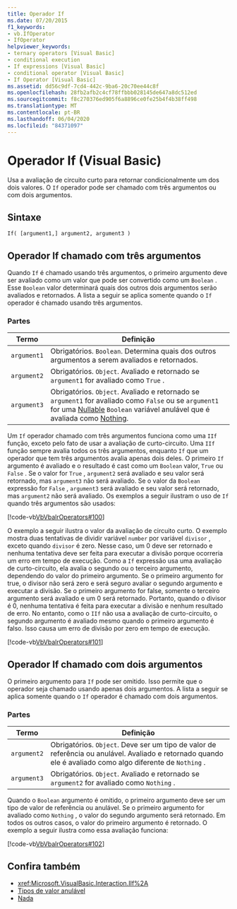 ```yaml
---
title: Operador If
ms.date: 07/20/2015
f1_keywords:
- vb.IfOperator
- IfOperator
helpviewer_keywords:
- ternary operators [Visual Basic]
- conditional execution
- If expressions [Visual Basic]
- conditional operator [Visual Basic]
- If Operator [Visual Basic]
ms.assetid: dd56c9df-7cd4-442c-9ba6-20c70ee44c8f
ms.openlocfilehash: 28fb2afb2c4cf78ffbbb028145de647a8dc512ed
ms.sourcegitcommit: f8c270376ed905f6a8896ce0fe25b4f4b38ff498
ms.translationtype: MT
ms.contentlocale: pt-BR
ms.lasthandoff: 06/04/2020
ms.locfileid: "84371097"
---
```

# <a name="if-operator-visual-basic"></a>Operador If (Visual Basic)

Usa a avaliação de circuito curto para retornar condicionalmente um dos dois valores. O `If` operador pode ser chamado com três argumentos ou com dois argumentos.

## <a name="syntax"></a>Sintaxe

```vb
If( [argument1,] argument2, argument3 )
```

## <a name="if-operator-called-with-three-arguments"></a>Operador If chamado com três argumentos

Quando `If` é chamado usando três argumentos, o primeiro argumento deve ser avaliado como um valor que pode ser convertido como um `Boolean` . Esse `Boolean` valor determinará quais dos outros dois argumentos serão avaliados e retornados. A lista a seguir se aplica somente quando o `If` operador é chamado usando três argumentos.

### <a name="parts"></a>Partes

|Termo|Definição|
|---|---|
|`argument1`|Obrigatórios. `Boolean`. Determina quais dos outros argumentos a serem avaliados e retornados.|
|`argument2`|Obrigatórios. `Object`. Avaliado e retornado se `argument1` for avaliado como `True` .|
|`argument3`|Obrigatórios. `Object`. Avaliado e retornado se `argument1` for avaliado como `False` ou se `argument1` for uma [Nullable](../../programming-guide/language-features/data-types/nullable-value-types.md) `Boolean` variável anulável que é avaliada como [Nothing](../nothing.md).|

Um `If` operador chamado com três argumentos funciona como uma `IIf` função, exceto pelo fato de usar a avaliação de curto-circuito. Uma `IIf` função sempre avalia todos os três argumentos, enquanto `If` que um operador que tem três argumentos avalia apenas dois deles. O primeiro `If` argumento é avaliado e o resultado é cast como um `Boolean` valor, `True` ou `False` . Se o valor for `True` , `argument2` será avaliado e seu valor será retornado, mas `argument3` não será avaliado. Se o valor da `Boolean` expressão for `False` , `argument3` será avaliado e seu valor será retornado, mas `argument2` não será avaliado. Os exemplos a seguir ilustram o uso de `If` quando três argumentos são usados:

[!code-vb[VbVbalrOperators#100](~/samples/snippets/visualbasic/VS_Snippets_VBCSharp/VbVbalrOperators/VB/Class4.vb#100)]

O exemplo a seguir ilustra o valor da avaliação de circuito curto. O exemplo mostra duas tentativas de dividir variável `number` por variável `divisor` , exceto quando `divisor` é zero. Nesse caso, um 0 deve ser retornado e nenhuma tentativa deve ser feita para executar a divisão porque ocorreria um erro em tempo de execução. Como a `If` expressão usa uma avaliação de curto-circuito, ela avalia o segundo ou o terceiro argumento, dependendo do valor do primeiro argumento. Se o primeiro argumento for true, o divisor não será zero e será seguro avaliar o segundo argumento e executar a divisão. Se o primeiro argumento for false, somente o terceiro argumento será avaliado e um 0 será retornado. Portanto, quando o divisor é 0, nenhuma tentativa é feita para executar a divisão e nenhum resultado de erro. No entanto, como o `IIf` não usa a avaliação de curto-circuito, o segundo argumento é avaliado mesmo quando o primeiro argumento é falso. Isso causa um erro de divisão por zero em tempo de execução.

[!code-vb[VbVbalrOperators#101](~/samples/snippets/visualbasic/VS_Snippets_VBCSharp/VbVbalrOperators/VB/Class4.vb#101)]

## <a name="if-operator-called-with-two-arguments"></a>Operador If chamado com dois argumentos

O primeiro argumento para `If` pode ser omitido. Isso permite que o operador seja chamado usando apenas dois argumentos. A lista a seguir se aplica somente quando o `If` operador é chamado com dois argumentos.

### <a name="parts"></a>Partes

|Termo|Definição|
|---|---|
|`argument2`|Obrigatórios. `Object`. Deve ser um tipo de valor de referência ou anulável. Avaliado e retornado quando ele é avaliado como algo diferente de `Nothing` .|
|`argument3`|Obrigatórios. `Object`. Avaliado e retornado se `argument2` for avaliado como `Nothing` .|

Quando o `Boolean` argumento é omitido, o primeiro argumento deve ser um tipo de valor de referência ou anulável. Se o primeiro argumento for avaliado como `Nothing` , o valor do segundo argumento será retornado. Em todos os outros casos, o valor do primeiro argumento é retornado. O exemplo a seguir ilustra como essa avaliação funciona:

[!code-vb[VbVbalrOperators#102](~/samples/snippets/visualbasic/VS_Snippets_VBCSharp/VbVbalrOperators/VB/Class4.vb#102)]

## <a name="see-also"></a>Confira também

- <xref:Microsoft.VisualBasic.Interaction.IIf%2A>
- [Tipos de valor anulável](../../programming-guide/language-features/data-types/nullable-value-types.md)
- [Nada](../nothing.md)
